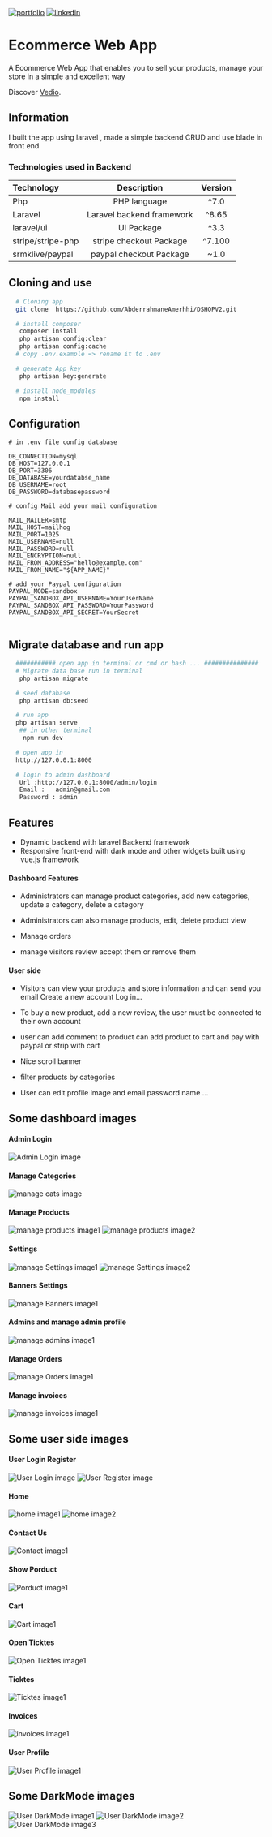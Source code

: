 [![portfolio](https://img.shields.io/badge/my_portfolio-000?style=for-the-badge&logo=ko-fi&logoColor=white)](https://main--abderrahmaneamerrhiportfoliov2.netlify.app/)
[![linkedin](https://img.shields.io/badge/linkedin-0A66C2?style=for-the-badge&logo=linkedin&logoColor=white)](https://www.linkedin.com/in/abderrahmane-amerrhi-807b40201/)

# Ecommerce Web App

A Ecommerce Web App that enables you to sell your products, manage your store in a simple and excellent way

Discover [Vedio](https://abderrahmaneamerrhi.com/assets/sieved-25dda1ed.mp4).

## Information

I built the app using laravel , made a simple backend CRUD and use blade in front end

### Technologies used in Backend

| Technology        |        Description        | Version |
| :---------------- | :-----------------------: | :-----: |
| Php               |       PHP language        |  ^7.0   |
| Laravel           | Laravel backend framework |  ^8.65  |
| laravel/ui        |        UI Package         |  ^3.3   |
| stripe/stripe-php |  stripe checkout Package  | ^7.100  |
| srmklive/paypal   |  paypal checkout Package  |  ~1.0   |

## Cloning and use

```bash or terminal
  # Cloning app
  git clone  https://github.com/AbderrahmaneAmerhhi/DSHOPV2.git

  # install composer
   composer install
   php artisan config:clear
   php artisan config:cache
  # copy .env.example => rename it to .env

  # generate App key
   php artisan key:generate

  # install node_modules
   npm install

```

## Configuration

```env
# in .env file config database

DB_CONNECTION=mysql
DB_HOST=127.0.0.1
DB_PORT=3306
DB_DATABASE=yourdatabse_name
DB_USERNAME=root
DB_PASSWORD=databasepassword

# config Mail add your mail configuration

MAIL_MAILER=smtp
MAIL_HOST=mailhog
MAIL_PORT=1025
MAIL_USERNAME=null
MAIL_PASSWORD=null
MAIL_ENCRYPTION=null
MAIL_FROM_ADDRESS="hello@example.com"
MAIL_FROM_NAME="${APP_NAME}"

# add your Paypal configuration
PAYPAL_MODE=sandbox
PAYPAL_SANDBOX_API_USERNAME=YourUserName
PAYPAL_SANDBOX_API_PASSWORD=YourPassword
PAYPAL_SANDBOX_API_SECRET=YourSecret


```

## Migrate database and run app

```bash or terminal
  ########### open app in terminal or cmd or bash ... ###############
  # Migrate data base run in terminal
   php artisan migrate

  # seed database
   php artisan db:seed

  # run app
  php artisan serve
   ## in other terminal
    npm run dev

  # open app in
  http://127.0.0.1:8000

  # login to admin dashboard
   Url :http://127.0.0.1:8000/admin/login
   Email :   admin@gmail.com
   Password : admin


```

## Features

-   Dynamic backend with laravel Backend framework
-   Responsive front-end with dark mode and other widgets built using vue.js framework

#### Dashboard Features

-   Administrators can manage product categories, add new categories, update a category, delete a category

-   Administrators can also manage products, edit, delete product view

-   Manage orders

-   manage visitors review accept them or remove them

#### User side

-   Visitors can view your products and store information and can send you email Create a new account Log in...

-   To buy a new product, add a new review, the user must be connected to their own account

-   user can add comment to product can add product to cart and pay with paypal or strip with cart
-   Nice scroll banner

-   filter products by categories

-   User can edit profile image and email password name ...

## Some dashboard images

#### Admin Login

![Admin Login image](https://github.com/AbderrahmaneAmerhhi/Digital-store/blob/main/public/Githubfiles/auth/loginadmin.png)

#### Manage Categories

![manage cats image](https://github.com/AbderrahmaneAmerhhi/Digital-store/blob/main/public/Githubfiles/backend/catdashboardimage.png)

#### Manage Products

![manage products image1](https://github.com/AbderrahmaneAmerhhi/Digital-store/blob/main/public/Githubfiles/backend/manageproducts.png)
![manage products image2](https://github.com/AbderrahmaneAmerhhi/Digital-store/blob/main/public/Githubfiles/backend/manageproducts2.png)

#### Settings

![manage Settings image1](https://github.com/AbderrahmaneAmerhhi/Digital-store/blob/main/public/Githubfiles/backend/settings1.png)
![manage Settings image2](https://github.com/AbderrahmaneAmerhhi/Digital-store/blob/main/public/Githubfiles/backend/settings2.png)

#### Banners Settings

![manage Banners image1](https://github.com/AbderrahmaneAmerhhi/Digital-store/blob/main/public/Githubfiles/backend/bannersettings.png)

#### Admins and manage admin profile

![manage admins image1](https://github.com/AbderrahmaneAmerhhi/Digital-store/blob/main/public/Githubfiles/backend/manageadminandadminprofile.png)

#### Manage Orders

![manage Orders image1](https://github.com/AbderrahmaneAmerhhi/Digital-store/blob/main/public/Githubfiles/backend/manageorders.png)

#### Manage invoices

![manage invoices image1](https://github.com/AbderrahmaneAmerhhi/Digital-store/blob/main/public/Githubfiles/backend/manageinvoices.png)

## Some user side images

#### User Login Register

![User Login image](https://github.com/AbderrahmaneAmerhhi/Digital-store/blob/main/public/Githubfiles/auth/loginuser.png)
![User Register image](https://github.com/AbderrahmaneAmerhhi/Digital-store/blob/main/public/Githubfiles/auth/registerdarkmode.png)

#### Home

![ home image1](https://github.com/AbderrahmaneAmerhhi/Digital-store/blob/main/public/Githubfiles/frontend/home1.png)
![ home image2](https://github.com/AbderrahmaneAmerhhi/Digital-store/blob/main/public/Githubfiles/frontend/home2.png)

#### Contact Us

![ Contact image1](https://github.com/AbderrahmaneAmerhhi/Digital-store/blob/main/public/Githubfiles/frontend/contactus.png)

#### Show Porduct

![ Porduct image1](https://github.com/AbderrahmaneAmerhhi/Digital-store/blob/main/public/Githubfiles/frontend/showproduct.png)

#### Cart

![ Cart image1](https://github.com/AbderrahmaneAmerhhi/Digital-store/blob/main/public/Githubfiles/frontend/cart.png)

#### Open Ticktes

![ Open Ticktes image1](https://github.com/AbderrahmaneAmerhhi/Digital-store/blob/main/public/Githubfiles/frontend/openTicket.png)

#### Ticktes

![  Ticktes image1](https://github.com/AbderrahmaneAmerhhi/Digital-store/blob/main/public/Githubfiles/frontend/tickets.png)

#### Invoices

![  invoices image1](https://github.com/AbderrahmaneAmerhhi/Digital-store/blob/main/public/Githubfiles/frontend/invoices.png)

#### User Profile

![  User Profile image1](https://github.com/AbderrahmaneAmerhhi/Digital-store/blob/main/public/Githubfiles/frontend/userprofile.png)

## Some DarkMode images

![  User DarkMode image1](https://github.com/AbderrahmaneAmerhhi/Digital-store/blob/main/public/Githubfiles/frontend/Darkmodefront.png)
![  User DarkMode image2](https://github.com/AbderrahmaneAmerhhi/Digital-store/blob/main/public/Githubfiles/backend/darkmode.png)
![  User DarkMode image3](https://github.com/AbderrahmaneAmerhhi/Digital-store/blob/main/public/Githubfiles/auth/registerdarkmode.png)
